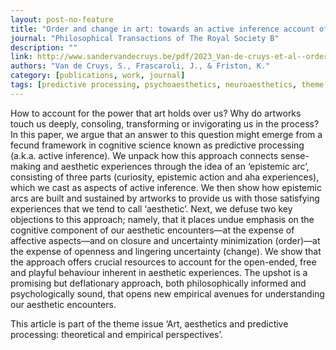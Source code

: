 ```yaml
---
layout: post-no-feature
title: "Order and change in art: towards an active inference account of aesthetic experience"
journal: "Philosophical Transactions of The Royal Society B"
description: ""
link: http://www.sandervandecruys.be/pdf/2023_Van-de-cruys-et-al--order-and-change-in-art-towards-an-active-inference-account-of-aesthetic-experience.pdf
authors: "Van de Cruys, S., Frascaroli, J., & Friston, K."
category: [publications, work, journal]
tags: [predictive processing, psychoaesthetics, neuroaesthetics, theme issue, philosophy of art, affect, art, curiosity, aha erlebnis, insight, epistemic arc]
---
```

How to account for the power that art holds over us? Why do artworks touch us deeply, consoling, transforming or invigorating us in the process? In this paper, we argue that an answer to this question might emerge from a fecund framework in cognitive science known as predictive processing (a.k.a. active inference). We unpack how this approach connects sense-making and aesthetic experiences through the idea of an ‘epistemic arc’, consisting of three parts (curiosity, epistemic action and aha experiences), which we cast as aspects of active inference. We then show how epistemic arcs are built and sustained by artworks to provide us with those satisfying experiences that we tend to call ‘aesthetic’. Next, we defuse two key objections to this approach; namely, that it places undue emphasis on the cognitive component of our aesthetic encounters—at the expense of affective aspects—and on closure and uncertainty minimization (order)—at the expense of openness and lingering uncertainty (change). We show that the approach offers crucial resources to account for the open-ended, free and playful behaviour inherent in aesthetic experiences. The upshot is a promising but deflationary approach, both philosophically informed and psychologically sound, that opens new empirical avenues for understanding our aesthetic encounters.

This article is part of the theme issue ‘Art, aesthetics and predictive processing: theoretical and empirical perspectives’.
